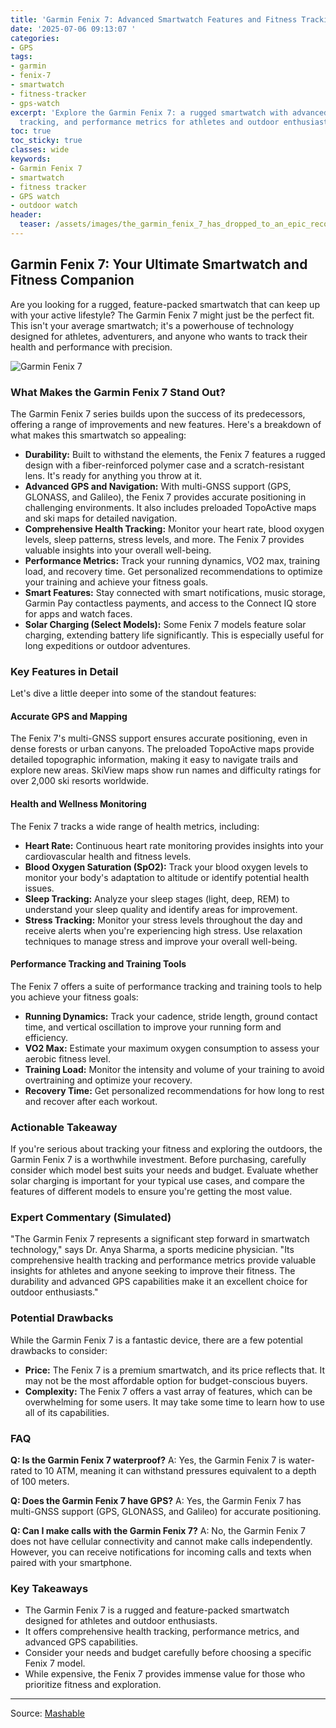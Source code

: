 ```yaml
---
title: 'Garmin Fenix 7: Advanced Smartwatch Features and Fitness Tracking'
date: '2025-07-06 09:13:07 '
categories:
- GPS
tags:
- garmin
- fenix-7
- smartwatch
- fitness-tracker
- gps-watch
excerpt: 'Explore the Garmin Fenix 7: a rugged smartwatch with advanced GPS, health
  tracking, and performance metrics for athletes and outdoor enthusiasts.'
toc: true
toc_sticky: true
classes: wide
keywords:
- Garmin Fenix 7
- smartwatch
- fitness tracker
- GPS watch
- outdoor watch
header:
  teaser: /assets/images/the_garmin_fenix_7_has_dropped_to_an_epic_record_l_20250706091307.jpg
---
```


## Garmin Fenix 7: Your Ultimate Smartwatch and Fitness Companion

Are you looking for a rugged, feature-packed smartwatch that can keep up with your active lifestyle? The Garmin Fenix 7 might just be the perfect fit. This isn't your average smartwatch; it's a powerhouse of technology designed for athletes, adventurers, and anyone who wants to track their health and performance with precision.

![Garmin Fenix 7](https://helios-i.mashable.com/imagery/articles/05B8Grr4bazRiOItgLB3Flq/hero-image.jpg)

### What Makes the Garmin Fenix 7 Stand Out?

The Garmin Fenix 7 series builds upon the success of its predecessors, offering a range of improvements and new features. Here's a breakdown of what makes this smartwatch so appealing:

*   **Durability:** Built to withstand the elements, the Fenix 7 features a rugged design with a fiber-reinforced polymer case and a scratch-resistant lens. It's ready for anything you throw at it.
*   **Advanced GPS and Navigation:** With multi-GNSS support (GPS, GLONASS, and Galileo), the Fenix 7 provides accurate positioning in challenging environments. It also includes preloaded TopoActive maps and ski maps for detailed navigation.
*   **Comprehensive Health Tracking:** Monitor your heart rate, blood oxygen levels, sleep patterns, stress levels, and more. The Fenix 7 provides valuable insights into your overall well-being.
*   **Performance Metrics:** Track your running dynamics, VO2 max, training load, and recovery time. Get personalized recommendations to optimize your training and achieve your fitness goals.
*   **Smart Features:** Stay connected with smart notifications, music storage, Garmin Pay contactless payments, and access to the Connect IQ store for apps and watch faces.
*   **Solar Charging (Select Models):** Some Fenix 7 models feature solar charging, extending battery life significantly. This is especially useful for long expeditions or outdoor adventures.

### Key Features in Detail

Let's dive a little deeper into some of the standout features:

#### Accurate GPS and Mapping

The Fenix 7's multi-GNSS support ensures accurate positioning, even in dense forests or urban canyons. The preloaded TopoActive maps provide detailed topographic information, making it easy to navigate trails and explore new areas. SkiView maps show run names and difficulty ratings for over 2,000 ski resorts worldwide.

#### Health and Wellness Monitoring

The Fenix 7 tracks a wide range of health metrics, including:

*   **Heart Rate:** Continuous heart rate monitoring provides insights into your cardiovascular health and fitness levels.
*   **Blood Oxygen Saturation (SpO2):** Track your blood oxygen levels to monitor your body's adaptation to altitude or identify potential health issues.
*   **Sleep Tracking:** Analyze your sleep stages (light, deep, REM) to understand your sleep quality and identify areas for improvement.
*   **Stress Tracking:** Monitor your stress levels throughout the day and receive alerts when you're experiencing high stress. Use relaxation techniques to manage stress and improve your overall well-being.

#### Performance Tracking and Training Tools

The Fenix 7 offers a suite of performance tracking and training tools to help you achieve your fitness goals:

*   **Running Dynamics:** Track your cadence, stride length, ground contact time, and vertical oscillation to improve your running form and efficiency.
*   **VO2 Max:** Estimate your maximum oxygen consumption to assess your aerobic fitness level.
*   **Training Load:** Monitor the intensity and volume of your training to avoid overtraining and optimize your recovery.
*   **Recovery Time:** Get personalized recommendations for how long to rest and recover after each workout.

### Actionable Takeaway

If you're serious about tracking your fitness and exploring the outdoors, the Garmin Fenix 7 is a worthwhile investment. Before purchasing, carefully consider which model best suits your needs and budget. Evaluate whether solar charging is important for your typical use cases, and compare the features of different models to ensure you're getting the most value.

### Expert Commentary (Simulated)

"The Garmin Fenix 7 represents a significant step forward in smartwatch technology," says Dr. Anya Sharma, a sports medicine physician. "Its comprehensive health tracking and performance metrics provide valuable insights for athletes and anyone seeking to improve their fitness. The durability and advanced GPS capabilities make it an excellent choice for outdoor enthusiasts."

### Potential Drawbacks

While the Garmin Fenix 7 is a fantastic device, there are a few potential drawbacks to consider:

*   **Price:** The Fenix 7 is a premium smartwatch, and its price reflects that. It may not be the most affordable option for budget-conscious buyers.
*   **Complexity:** The Fenix 7 offers a vast array of features, which can be overwhelming for some users. It may take some time to learn how to use all of its capabilities.

### FAQ

**Q: Is the Garmin Fenix 7 waterproof?**
A: Yes, the Garmin Fenix 7 is water-rated to 10 ATM, meaning it can withstand pressures equivalent to a depth of 100 meters.

**Q: Does the Garmin Fenix 7 have GPS?**
A: Yes, the Garmin Fenix 7 has multi-GNSS support (GPS, GLONASS, and Galileo) for accurate positioning.

**Q: Can I make calls with the Garmin Fenix 7?**
A: No, the Garmin Fenix 7 does not have cellular connectivity and cannot make calls independently. However, you can receive notifications for incoming calls and texts when paired with your smartphone.

### Key Takeaways

*   The Garmin Fenix 7 is a rugged and feature-packed smartwatch designed for athletes and outdoor enthusiasts.
*   It offers comprehensive health tracking, performance metrics, and advanced GPS capabilities.
*   Consider your needs and budget carefully before choosing a specific Fenix 7 model.
*   While expensive, the Fenix 7 provides immense value for those who prioritize fitness and exploration.

---

Source: [Mashable](https://mashable.com/article/july-5-garmin-fenix-7-deal)
